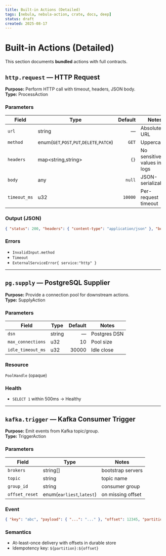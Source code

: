 ```yaml
---
title: Built-in Actions (Detailed)
tags: [nebula, nebula-action, crate, docs, deep]
status: draft
created: 2025-08-17
---
```


# Built-in Actions (Detailed)

This section documents **bundled** actions with full contracts.

## `http.request` — HTTP Request
**Purpose:** Perform HTTP call with timeout, headers, JSON body.  
**Type:** ProcessAction

### Parameters
| Field | Type | Default | Notes |
|---|---|---:|---|
| `url` | string | — | Absolute URL |
| `method` | enum(`GET`,`POST`,`PUT`,`DELETE`,`PATCH`) | `GET` | Uppercased |
| `headers` | map<string,string> | `{}` | No sensitive values in logs |
| `body` | any | `null` | JSON-serializable |
| `timeout_ms` | u32 | `10000` | Per-request timeout |

### Output (JSON)
```json
{ "status": 200, "headers": { "content-type": "application/json" }, "body": { }, "elapsed_ms": 12 }
```

### Errors
- `InvalidInput.method`
- `Timeout`
- `ExternalServiceError{ service:"http" }`

---

## `pg.supply` — PostgreSQL Supplier
**Purpose:** Provide a connection pool for downstream actions.  
**Type:** SupplyAction

### Parameters
| Field | Type | Default | Notes |
|---|---|---:|---|
| `dsn` | string | — | Postgres DSN |
| `max_connections` | u32 | 10 | Pool size |
| `idle_timeout_ms` | u32 | 30000 | Idle close |

### Resource
`PoolHandle` (opaque)

### Health
- `SELECT 1` within 500ms → Healthy

---

## `kafka.trigger` — Kafka Consumer Trigger
**Purpose:** Emit events from Kafka topic/group.  
**Type:** TriggerAction

### Parameters
| Field | Type | Notes |
|---|---|---|
| `brokers` | string[] | bootstrap servers |
| `topic` | string | topic name |
| `group_id` | string | consumer group |
| `offset_reset` | enum(`earliest`,`latest`) | on missing offset |

### Event
```json
{ "key": "abc", "payload": { "...": "..." }, "offset": 12345, "partition": 0 }
```

### Semantics
- At-least-once delivery with offsets in durable store
- Idempotency key: `${partition}:${offset}`

